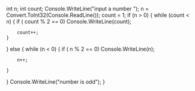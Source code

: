int n;
int count;
Console.WriteLine("input a number ");
n = Convert.ToInt32(Console.ReadLine());
count = 1;
if (n > 0)
{
    while (count < n)
    {
        if ( count % 2 == 0)
          Console.WriteLine(count);
        
        count++;
    }
}
else
{
    while (n < 0)
    {
        if ( n % 2 == 0)
          Console.WriteLine(n);
        
        n++;

    }
}
   Console.WriteLine("number is odd");
}

